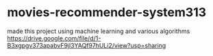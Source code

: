 # movies-recommender-system313
made this project using machine learning and various algorithms
https://drive.google.com/file/d/1-B3xgpgv373apabvF9jl3YAQf97hULi2/view?usp=sharing

